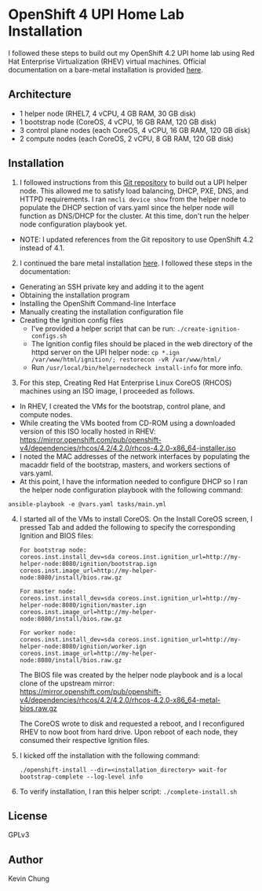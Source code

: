 OpenShift 4 UPI Home Lab Installation
=====================================

I followed these steps to build out my OpenShift 4.2 UPI home lab using Red Hat Enterprise Virtualization (RHEV) virtual machines.  Official documentation on a bare-metal installation is provided [here](
https://cloud.redhat.com/openshift/install/metal/user-provisioned).

Architecture
------------
* 1 helper node (RHEL7, 4 vCPU, 4 GB RAM, 30 GB disk)
* 1 bootstrap node (CoreOS, 4 vCPU, 16 GB RAM, 120 GB disk)
* 3 control plane nodes (each CoreOS, 4 vCPU, 16 GB RAM, 120 GB disk)
* 2 compute nodes (each CoreOS, 2 vCPU, 8 GB RAM, 120 GB disk)

Installation
------------

1. I followed instructions from this [Git repository](https://github.com/christianh814/ocp4-upi-helpernode) to build out a UPI helper node.  This allowed me to satisfy load balancing, DHCP, PXE, DNS, and HTTPD requirements.  I ran `nmcli device show` from the helper node to populate the DHCP section of vars.yaml since the helper node will function as DNS/DHCP for the cluster.  At this time, don't run the helper node configuration playbook yet.

* NOTE: I updated references from the Git repository to use OpenShift 4.2 instead of 4.1.

2. I continued the bare metal installation [here](https://docs.openshift.com/container-platform/4.2/installing/installing_bare_metal/installing-bare-metal.html#ssh-agent-using_installing-bare-metal).  I followed these steps in the documentation:
  * Generating an SSH private key and adding it to the agent
  * Obtaining the installation program
  * Installing the OpenShift Command-line Interface
  * Manually creating the installation configuration file
  * Creating the Ignition config files
    * I've provided a helper script that can be run: `./create-ignition-configs.sh`
    * The Ignition config files should be placed in the web directory of the httpd server on the UPI helper node: `cp *.ign /var/www/html/ignition/; restorecon -vR /var/www/html/`
    * Run `/usr/local/bin/helpernodecheck install-info` for more info.

3. For this step, Creating Red Hat Enterprise Linux CoreOS (RHCOS) machines using an ISO image, I proceeded as follows.
  * In RHEV, I created the VMs for the bootstrap, control plane, and compute nodes.
  * While creating the VMs booted from CD-ROM using a downloaded version of this ISO locally hosted in RHEV:
https://mirror.openshift.com/pub/openshift-v4/dependencies/rhcos/4.2/4.2.0/rhcos-4.2.0-x86_64-installer.iso
  * I noted the MAC addresses of the network interfaces by populating the macaddr field of the bootstrap, masters, and workers sections of vars.yaml.
  * At this point, I have the information needed to configure DHCP so I ran the helper node configuration playbook with the following command:
   ```
   ansible-playbook -e @vars.yaml tasks/main.yml
   ```

4. I started all of the VMs to install CoreOS.  On the Install CoreOS screen, I pressed Tab and added the following to specify the corresponding Ignition and BIOS files:
   ```
   For bootstrap node:
   coreos.inst.install_dev=sda coreos.inst.ignition_url=http://my-helper-node:8080/ignition/bootstrap.ign coreos.inst.image_url=http://my-helper-node:8080/install/bios.raw.gz

   For master node:
   coreos.inst.install_dev=sda coreos.inst.ignition_url=http://my-helper-node:8080/ignition/master.ign coreos.inst.image_url=http://my-helper-node:8080/install/bios.raw.gz

   For worker node:
   coreos.inst.install_dev=sda coreos.inst.ignition_url=http://my-helper-node:8080/ignition/worker.ign coreos.inst.image_url=http://my-helper-node:8080/install/bios.raw.gz
   ```

   The BIOS file was created by the helper node playbook and is a local clone of the upstream mirror:
   https://mirror.openshift.com/pub/openshift-v4/dependencies/rhcos/4.2/4.2.0/rhcos-4.2.0-x86_64-metal-bios.raw.gz

   The CoreOS wrote to disk and requested a reboot, and I reconfigured RHEV to now boot from hard drive.  Upon reboot of each node, they consumed their respective Ignition files.

5. I kicked off the installation with the following command:
   ```
   ./openshift-install --dir=<installation_directory> wait-for bootstrap-complete --log-level info
   ```

6. To verify installation, I ran this helper script: `./complete-install.sh`

License
-------
GPLv3

Author
------
Kevin Chung
